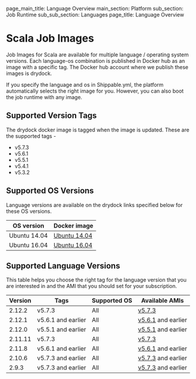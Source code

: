 page_main_title: Language Overview
main_section: Platform
sub_section: Job Runtime
sub_sub_section: Languages
page_title: Language Overview

# Scala Job Images

Job Images for Scala are available for multiple language / operating system versions. Each language-os combination
is published in Docker hub as an image with a specific tag. The Docker hub account where we publish these images is drydock.

If you specify the language and os in Shippable.yml, the platform automatically selects the right image for you. However,
you can also boot the job runtime with any image.

## Supported Version Tags
The drydock docker image is tagged when the image is updated. These are the supported tags -

* v5.7.3                
* v5.6.1                
* v5.5.1                
* v5.4.1                
* v5.3.2                

## Supported OS Versions
Language versions are available on the drydock links specified below for these OS versions.

|OS version| Docker image |
|--------------------|-----------------------|
|Ubuntu 14.04|[Ubuntu 14.04](https://hub.docker.com/r/drydock/u14scaall)|
|Ubuntu 16.04|[Ubuntu 16.04](https://hub.docker.com/r/drydock/u16scaall)|

## Supported Language Versions
This table helps you choose the right tag for the language version that you are interested in and the
AMI that you should set for your subscription.

| Version  |  Tags    | Supported OS| Available AMIs|  
|----------|---------|-----------|---------------------|
|2.12.2  |   v5.7.3     | All | [v5.7.3](/platform/machine-image-v573)   |
|2.12.1  |   v5.6.1 and earlier    |  All | [v5.6.1](/platform/machine-image-v561) and earlier  |
|2.12.0  |   v5.5.1 and earlier    |  All | [v5.5.1](/platform/machine-image-v551) and earlier  |
|2.11.11 |   v5.7.3     | All | [v5.7.3](/platform/machine-image-v573)   |
|2.11.8  |   v5.6.1 and earlier    |  All | [v5.6.1](/platform/machine-image-v561) and earlier  |
|2.10.6  |   v5.7.3 and earlier    |  All | [v5.7.3](/platform/machine-image-v573) and earlier  |  
|2.9.3   |   v5.7.3 and earlier    |  All | [v5.7.3](/platform/machine-image-v573) and earlier  |  